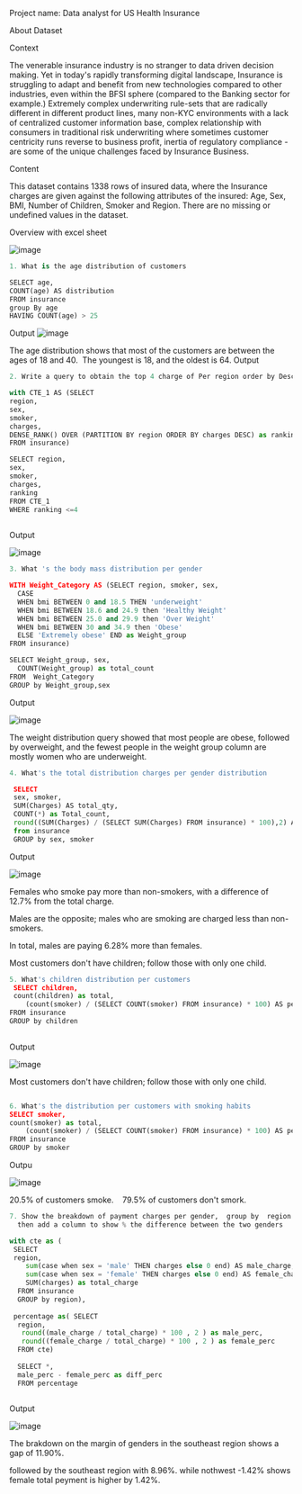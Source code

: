 Project name: Data analyst for US Health Insurance 

About Dataset

Context

The venerable insurance industry is no stranger to data driven decision making. Yet in today's rapidly transforming digital landscape, Insurance is struggling to adapt and benefit from new technologies compared to other industries, even within the BFSI sphere (compared to the Banking sector for example.) Extremely complex underwriting rule-sets that are radically different in different product lines, many non-KYC environments with a lack of centralized customer information base, complex relationship with consumers in traditional risk underwriting where sometimes customer centricity runs reverse to business profit, inertia of regulatory compliance - are some of the unique challenges faced by Insurance Business.

Content

This dataset contains 1338 rows of insured data, where the Insurance charges are given against the following attributes of the insured: Age, Sex, BMI, Number of Children, Smoker and Region. There are no missing or undefined values in the dataset.

Overview with excel sheet


![image](https://github.com/JoshuaKab/SQL-Queries/assets/135429439/a5e46920-0792-4ed0-a948-a229d5a0ce71)


```python
1. What is the age distribution of customers

SELECT age,
COUNT(age) AS distribution
FROM insurance
group By age
HAVING COUNT(age) > 25


```
Output
![image](https://github.com/JoshuaKab/SQL-Queries/assets/135429439/c26cf0d5-a881-4a3f-b665-abf2e5c1f88a)

The age distribution shows that most of the customers are between the ages of 18 and 40. 
The youngest is 18, and the oldest is 64.
Output

```python
2. Write a query to obtain the top 4 charge of Per region order by Descending. 

with CTE_1 AS (SELECT
region, 
sex,
smoker,
charges,
DENSE_RANK() OVER (PARTITION BY region ORDER BY charges DESC) as ranking
FROM insurance)

SELECT region, 
sex,
smoker,
charges,
ranking
FROM CTE_1
WHERE ranking <=4
  

```
Output

![image](https://github.com/JoshuaKab/SQL-Queries/assets/135429439/0c379fcc-e1b3-408c-8fc0-da6a3891d3fc)


```python
3. What 's the body mass distribution per gender

WITH Weight_Category AS (SELECT region, smoker, sex,
  CASE 
  WHEN bmi BETWEEN 0 and 18.5 THEN 'underweight'
  WHEN bmi BETWEEN 18.6 and 24.9 then 'Healthy Weight'
  WHEN bmi BETWEEN 25.0 and 29.9 then 'Over Weight'
  WHEN bmi BETWEEN 30 and 34.9 then 'Obese'
  ELSE 'Extremely obese' END as Weight_group
FROM insurance)

SELECT Weight_group, sex,
  COUNT(Weight_group) as total_count
FROM  Weight_Category
GROUP by Weight_group,sex

```

Output


![image](https://github.com/JoshuaKab/SQL-Queries/assets/135429439/0026ce39-be11-4c8e-b170-f21d27902dbb)


The weight distribution query showed that most people are obese, followed by overweight, and the fewest people in the weight group column are mostly women who are underweight.

```python
4. What's the total distribution charges per gender distribution

 SELECT
 sex, smoker,
 SUM(Charges) AS total_qty, 
 COUNT(*) as Total_count,
 round((SUM(Charges) / (SELECT SUM(Charges) FROM insurance) * 100),2) AS percentage
 from insurance
 GROUP by sex, smoker

```
		

Output


![image](https://github.com/JoshuaKab/SQL-Queries/assets/135429439/4acdea6a-165c-4382-895c-881b1a7edcc9)

Females who smoke pay more than non-smokers, with a difference of 12.7% from the total charge.

Males are the opposite; males who are smoking are charged less than non-smokers.

In total, males are paying 6.28% more than females. 

Most customers don't have children; follow those with only one child.


```python
5. What's children distribution per customers
 SELECT children,
 count(children) as total,
    (count(smoker) / (SELECT COUNT(smoker) FROM insurance) * 100) AS percentage
FROM insurance
GROUP by children
    

```
Output

![image](https://github.com/JoshuaKab/SQL-Queries/assets/135429439/d75d0d18-5529-4d5b-ab84-3828f843ca60)

  Most customers don't have children; follow those with only one child.

```python

6. What's the distribution per customers with smoking habits
SELECT smoker,
count(smoker) as total,
    (count(smoker) / (SELECT COUNT(smoker) FROM insurance) * 100) AS percentage
FROM insurance
GROUP by smoker

```
Outpu

![image](https://github.com/JoshuaKab/SQL-Queries/assets/135429439/3c627f9c-0124-4285-87ce-b023fed0e1a5)

20.5% of customers smoke. 
 
79.5% of customers don't smork.

```python
7. Show the breakdown of payment charges per gender,  group by  region and round 2 decimal  in percentage 
  then add a column to show % the difference between the two genders

with cte as (
 SELECT
 region, 
    sum(case when sex = 'male' THEN charges else 0 end) AS male_charge,
	sum(case when sex = 'female' THEN charges else 0 end) AS female_charge,
	SUM(charges) as total_charge
  FROM insurance
  GROUP by region),
  
 percentage as( SELECT
  region,
   round((male_charge / total_charge) * 100 , 2 ) as male_perc,
   round((female_charge / total_charge) * 100 , 2 ) as female_perc
  FROM cte)
  
  SELECT *,
  male_perc - female_perc as diff_perc
  FROM percentage
  

```
Output

![image](https://github.com/JoshuaKab/SQL-Queries/assets/135429439/6563b40c-9d01-4996-8148-2d8e1e462096)

The brakdown on the margin of genders in the southeast region shows a gap of 11.90%. 

followed by the southeast region with 8.96%. while nothwest -1.42% shows female total peyment is higher by 1.42%.

